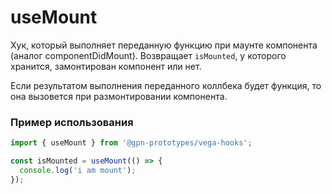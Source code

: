 # useMount

Хук, который выполняет переданную функцию при маунте компонента (аналог componentDidMount). Возвращает `isMounted`, у которого хранится, замонтирован компонент или нет.

Если результатом выполнения переданного коллбека будет функция, то она вызовется при размонтировании компонента.

### Пример использования

```ts
import { useMount } from '@gpn-prototypes/vega-hooks';

const isMounted = useMount(() => {
  console.log('i am mount');
});
```
